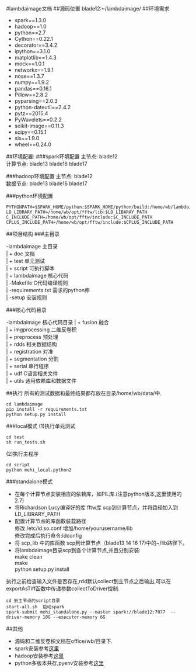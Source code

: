 #lambdaimage文档
##源码位置
blade12:~/lambdaimage/
##环境需求

- spark==1.3.0
- hadoop==1.0
- python==2.7
- Cython==0.22.1
- decorator==3.4.2
- ipython==3.1.0
- matplotlib==1.4.3
- mock==1.0.1
- networkx==1.9.1
- nose==1.3.7
- numpy==1.9.2
- pandas==0.16.1
- Pillow==2.8.2
- pyparsing==2.0.3
- python-dateutil==2.4.2
- pytz==2015.4
- PyWavelets==0.2.2
- scikit-image==0.11.3
- scipy==0.15.1
- six==1.9.0
- wheel==0.24.0

##环境配置:
###spark环境配置
主节点: blade12    
计算节点: blade13 blade16 blade17

###hadoop环境配置
主节点: blade12    
数据节点: blade13 blade16 blade17

###python环境配置

    PYTHONPATH=$SPARK_HOME/python:$SPARK_HOME/python/build:/home/wb/lambdaimage:$PATHONPATH
    LD_LIBRARY_PATH=/home/wb/opt/fftw/lib:$LD_LIBARAY_PATH
    C_INCLUDE_PATH=/home/wb/opt/fftw/include:$C_INCLUDE_PATH
    CPLUS_INCLUDE_PATH=/home/wb/opt/fftw/include:$CPLUS_INCLUDE_PATH

##项目结构
###主目录

-lambdaimage             主目录    
 | + doc                 文档    
 | + test                单元测试    
 | + script              可执行脚本    
 | + lambdaimage         核心代码    
 | -Makefile             C代码编译规则    
 | -requirements.txt     需求的python库    
 | -setup                安装规则    

###核心代码目录

-lambdaimage             核心代码目录
 | + fusion              融合    
 | + imgprocessing       二维反卷积    
 | + preprocess          预处理    
 | + rdds                相关数据结构    
 | + registration        对准    
 | + segmentation        分割    
 | + serial              串行程序   
 | + udf                 C语言相关文件    
 | + utils               通用依赖库和数据文件

##执行
所有的测试数据和最终结果都存放在目录/home/wb/data/中.    

    cd lambdaimage
    pip install -r requirements.txt
    python setup.py install

###local模式
(1)执行单元测试

    cd test
    sh run_tests.sh

(2)执行主程序    

    cd script
    python mehi_local.python2

###standalone模式
- 在每个计算节点安装相应的依赖库，如PIL库.(注意python版本,这里使用的2.7)
- 将Richardson Lucy编译好的库 fftw库 scp到计算节点，并将路径加入到LD_LIBRARY_PATH
- 配置计算节点的库函数装载路径    
  修改  /etc/ld.so.conf 增加/home/yourusername/lib    
  修改完成后执行命令:ldconfig
- 将 scp_lib 中的库函数 scp到计算节点（blade13 14 16 17)中的~/lib路径下。
- 将lambdaimage目录scp到各个计算节点,并且分别安装:    
  make clean    
  make    
  python setup.py install

执行之前检查输入文件是否存在,rdd默认collect到主节点之后输出,可以在exportAsTiff函数中传递参数collectToDriver控制.

    cd 到主节点的script目录
    start-all.sh  启动spark
    spark-submit mehi_standalone.py --master spark://blade12:7077  --driver-memory 10G --executor-memory 6G

##其他
- 源码和二维反卷积文档在office/wb/目录下.
- spark安装参考[这里](http://blog.csdn.net/hxpjava1/article/details/19177913)
- hadoop安装参考[这里](http://www.cnblogs.com/lanxuezaipiao/p/3525554.html)
- python多版本共存,pyenv安装参考[这里](http://seisman.info/python-pyenv.html)
